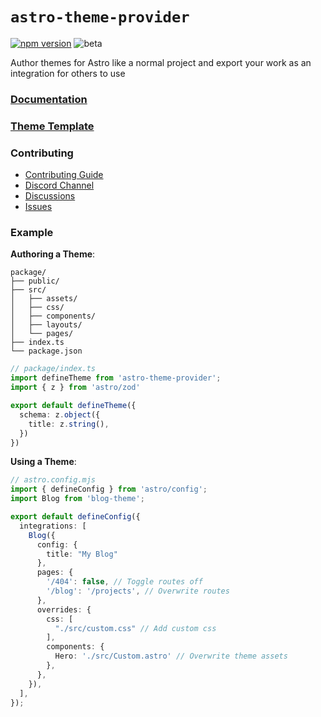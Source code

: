 # `astro-theme-provider`

[![npm version](https://img.shields.io/npm/v/astro-theme-provider?labelColor=red&color=grey)](https://www.npmjs.com/package/astro-theme-provider)
![beta](https://img.shields.io/badge/Beta-orange)

Author themes for Astro like a normal project and export your work as an integration for others to use

### [Documentation](https://astro-theme-provider.netlify.app)

### [Theme Template](https://github.com/astrolicious/astro-theme-provider-template)


### Contributing

- [Contributing Guide](https://github.com/astrolicious/astro-theme-provider/blob/main/CONTRIBUTING.md)
- [Discord Channel](https://chat.astrolicious.dev)
- [Discussions](https://github.com/astrolicious/astro-theme-provider/discussions)
- [Issues](https://github.com/astrolicious/astro-theme-provider/issues)

### Example

**Authoring a Theme**:

```
package/
├── public/
├── src/
│   ├── assets/
│   ├── css/
│   ├── components/
│   ├── layouts/
│   └── pages/
├── index.ts
└── package.json
```

```ts
// package/index.ts
import defineTheme from 'astro-theme-provider';
import { z } from 'astro/zod'

export default defineTheme({
  schema: z.object({
    title: z.string(),
  })
})
```

**Using a Theme**:

```ts
// astro.config.mjs
import { defineConfig } from 'astro/config';
import Blog from 'blog-theme';

export default defineConfig({
  integrations: [
    Blog({
      config: {
        title: "My Blog"
      },
      pages: {
        '/404': false, // Toggle routes off
        '/blog': '/projects', // Overwrite routes
      },
      overrides: {
        css: [
          "./src/custom.css" // Add custom css
        ],
        components: {
          Hero: './src/Custom.astro' // Overwrite theme assets
        },
      },
    }),
  ],
});
```
